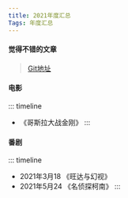 ```yaml
---
title: 2021年度汇总
Tags: 年度汇总
---
```

#### 觉得不错的文章

> [Git地址](https://github.com/qiuxiaori/qiuxiaori.github.io/issues/2)

#### 电影

::: timeline
- 《哥斯拉大战金刚》
:::

#### 番剧

::: timeline
- 2021年3月18 《旺达与幻视》
- 2021年5月24 《名侦探柯南》
:::


